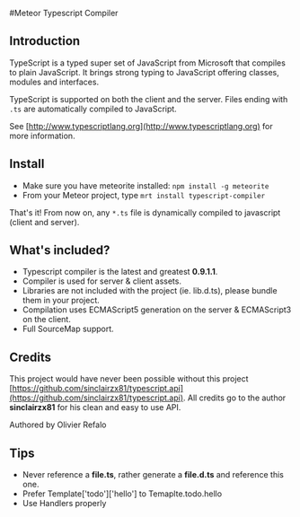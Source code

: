 #Meteor Typescript Compiler

## Introduction

TypeScript is a typed super set of JavaScript from Microsoft that compiles to plain JavaScript. It brings strong typing to JavaScript offering classes, modules and interfaces.

TypeScript is supported on both the client and the server. Files ending with `.ts` are automatically compiled to JavaScript.

See [http://www.typescriptlang.org](http://www.typescriptlang.org) for more information.

## Install

* Make sure you have meteorite installed: `npm install -g meteorite`
* From your Meteor project, type `mrt install typescript-compiler`

That's it! From now on, any `*.ts` file is dynamically compiled to javascript (client and server).

## What's included?

* Typescript compiler is the latest and greatest **0.9.1.1**.
* Compiler is used for server & client assets.
* Libraries are not included with the project (ie. lib.d.ts), please bundle them in your project.
* Compilation uses ECMAScript5 generation on the server & ECMAScript3 on the client.
* Full SourceMap support.

## Credits

This project would have never been possible without this project [https://github.com/sinclairzx81/typescript.api](https://github.com/sinclairzx81/typescript.api). All credits go to the author **sinclairzx81** for his clean and easy to use API.

Authored by Olivier Refalo

## Tips

* Never reference a **file.ts**, rather generate a **file.d.ts** and reference this one.
* Prefer Template['todo']['hello'] to Temaplte.todo.hello
* Use Handlers properly

